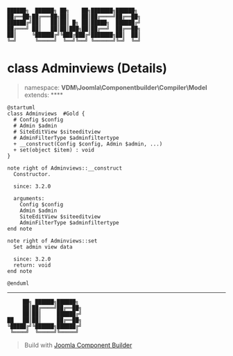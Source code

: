 ```
██████╗  ██████╗ ██╗    ██╗███████╗██████╗
██╔══██╗██╔═══██╗██║    ██║██╔════╝██╔══██╗
██████╔╝██║   ██║██║ █╗ ██║█████╗  ██████╔╝
██╔═══╝ ██║   ██║██║███╗██║██╔══╝  ██╔══██╗
██║     ╚██████╔╝╚███╔███╔╝███████╗██║  ██║
╚═╝      ╚═════╝  ╚══╝╚══╝ ╚══════╝╚═╝  ╚═╝
```
# class Adminviews (Details)
> namespace: **VDM\Joomla\Componentbuilder\Compiler\Model**
> extends: ****
```uml
@startuml
class Adminviews  #Gold {
  # Config $config
  # Admin $admin
  # SiteEditView $siteeditview
  # AdminFilterType $adminfiltertype
  + __construct(Config $config, Admin $admin, ...)
  + set(object $item) : void
}

note right of Adminviews::__construct
  Constructor.

  since: 3.2.0
  
  arguments:
    Config $config
    Admin $admin
    SiteEditView $siteeditview
    AdminFilterType $adminfiltertype
end note

note right of Adminviews::set
  Set admin view data

  since: 3.2.0
  return: void
end note
 
@enduml
```

---
```
     ██╗ ██████╗██████╗
     ██║██╔════╝██╔══██╗
     ██║██║     ██████╔╝
██   ██║██║     ██╔══██╗
╚█████╔╝╚██████╗██████╔╝
 ╚════╝  ╚═════╝╚═════╝
```
> Build with [Joomla Component Builder](https://git.vdm.dev/joomla/Component-Builder)

